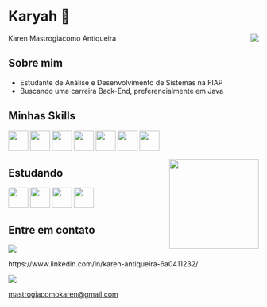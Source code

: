 # Karyah 🌙

<a href="https://github.com/Karyah">
     <img align='right' src="https://github-readme-stats.vercel.app/api/top-langs/?username=Karyah&theme=transparent&hide_langs_below=1" />
</a>

Karen Mastrogiacomo Antiqueira
 
## Sobre mim

-  Estudante de Análise e Desenvolvimento de Sistemas na FIAP
-  Buscando uma carreira Back-End, preferencialmente em Java

## Minhas Skills
<p>
  <img width='40px' src="https://cdn.jsdelivr.net/gh/devicons/devicon/icons/java/java-original-wordmark.svg" />
  <img width='40px' src="https://cdn.jsdelivr.net/gh/devicons/devicon/icons/python/python-original.svg" />
  <img width='40px' src="https://cdn.jsdelivr.net/gh/devicons/devicon/icons/mysql/mysql-original.svg" />
  <img width='40px' src="https://cdn.jsdelivr.net/gh/devicons/devicon/icons/react/react-original.svg" />
  <img width='40px' src="https://cdn.jsdelivr.net/gh/devicons/devicon/icons/javascript/javascript-plain.svg" />
  <img width='40px' src="https://cdn.jsdelivr.net/gh/devicons/devicon/icons/css3/css3-plain.svg" />  
  <img width='40px'  src="https://cdn.jsdelivr.net/gh/devicons/devicon/icons/html5/html5-plain.svg" />

<!--   <img width='40px' width='40px' src="https://cdn.jsdelivr.net/gh/devicons/devicon/icons/git/git-original.svg" /> -->
</p>

<a href="https://github.com/Karyah">
   <img align='right' height="180em" src="https://github-readme-stats.vercel.app/api?username=Karyah&show_icons=true&theme=transparent&include_all_commits=true&count_private=true"/></a>

## Estudando
<p>
  <img width='40px' src="https://cdn.jsdelivr.net/gh/devicons/devicon/icons/spring/spring-original.svg" />
  <img width='40px' src="https://cdn.jsdelivr.net/gh/devicons/devicon/icons/figma/figma-original.svg" />
  <img width='40px' src="https://cdn.jsdelivr.net/gh/devicons/devicon/icons/docker/docker-plain-wordmark.svg" />
  <img width='40px' src="https://cdn.jsdelivr.net/gh/devicons/devicon/icons/linux/linux-original.svg" />
</p>
   
## Entre em contato

<p>
<a href="[https://www.linkedin.com/in/karen-antiqueira-6a0411232/
](https://www.linkedin.com/in/karen-antiqueira-6a0411232/)" alt="Linkedin">
    <img src="https://img.shields.io/badge/-Linkedin-0e76a8?style=flat-square&logo=Linkedin&logoColor=white&link=https://www.linkedin.com/in/karen-antiqueira-6a0411232/"/></a>
     <p>https://www.linkedin.com/in/karen-antiqueira-6a0411232/</p>
    
<a href="https://mail.google.com/mail/u/0/#inbox?compose=new" alt="Gmail">
  <img src="https://img.shields.io/badge/-Gmail-FF0000?style=flat-square&labelColor=FF0000&logo=gmail&logoColor=white&link=https://mail.google.com/mail/u/0/#inbox?compose=new" />
     <p> mastrogiacomokaren@gmail.com</p>
</a>
</p>

